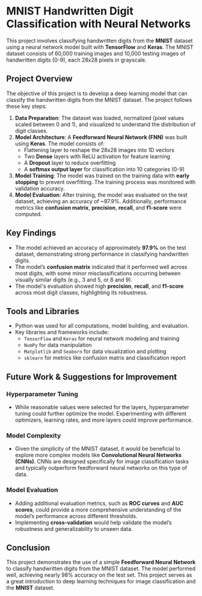 # MNIST Handwritten Digit Classification with Neural Networks

This project involves classifying handwritten digits from the **MNIST** dataset using a neural network model built with **TensorFlow** and **Keras**. The MNIST dataset consists of 60,000 training images and 10,000 testing images of handwritten digits (0-9), each 28x28 pixels in grayscale.

## Project Overview

The objective of this project is to develop a deep learning model that can classify the handwritten digits from the MNIST dataset. The project follows these key steps:

1. **Data Preparation**: The dataset was loaded, normalized (pixel values scaled between 0 and 1), and visualized to understand the distribution of digit classes.
2. **Model Architecture**: A **Feedforward Neural Network (FNN)** was built using **Keras**. The model consists of:
   - Flattening layer to reshape the 28x28 images into 1D vectors
   - Two **Dense** layers with ReLU activation for feature learning
   - A **Dropout** layer to reduce overfitting
   - A **softmax output layer** for classification into 10 categories (0-9)
3. **Model Training**: The model was trained on the training data with **early stopping** to prevent overfitting. The training process was monitored with validation accuracy.
4. **Model Evaluation**: After training, the model was evaluated on the test dataset, achieving an accuracy of ~97.9%. Additionally, performance metrics like **confusion matrix**, **precision**, **recall**, and **f1-score** were computed.

## Key Findings
- The model achieved an accuracy of approximately **97.9%** on the test dataset, demonstrating strong performance in classifying handwritten digits.
- The model’s **confusion matrix** indicated that it performed well across most digits, with some minor misclassifications occurring between visually similar digits (e.g., 3 and 5, or 8 and 9).
- The model's evaluation showed high **precision**, **recall**, and **f1-score** across most digit classes, highlighting its robustness.

## Tools and Libraries
- Python was used for all computations, model building, and evaluation.
- Key libraries and frameworks include:
  - `TensorFlow` and `Keras` for neural network modeling and training
  - `NumPy` for data manipulation
  - `Matplotlib` and `Seaborn` for data visualization and plotting
  - `sklearn` for metrics like confusion matrix and classification report

## Future Work & Suggestions for Improvement
### Hyperparameter Tuning
- While reasonable values were selected for the layers, hyperparameter tuning could further optimize the model. Experimenting with different optimizers, learning rates, and more layers could improve performance.

### Model Complexity
- Given the simplicity of the MNIST dataset, it would be beneficial to explore more complex models like **Convolutional Neural Networks (CNNs)**. CNNs are designed specifically for image classification tasks and typically outperform feedforward neural networks on this type of data.

### Model Evaluation
- Adding additional evaluation metrics, such as **ROC curves** and **AUC scores**, could provide a more comprehensive understanding of the model’s performance across different thresholds.
- Implementing **cross-validation** would help validate the model’s robustness and generalizability to unseen data.


## Conclusion
This project demonstrates the use of a simple **Feedforward Neural Network** to classify handwritten digits from the MNIST dataset. The model performed well, achieving nearly 98% accuracy on the test set. This project serves as a great introduction to deep learning techniques for image classification and the **MNIST** dataset.

